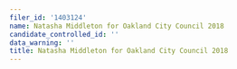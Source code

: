 ```yaml
---
filer_id: '1403124'
name: Natasha Middleton for Oakland City Council 2018
candidate_controlled_id: ''
data_warning: ''
title: Natasha Middleton for Oakland City Council 2018
---
```

